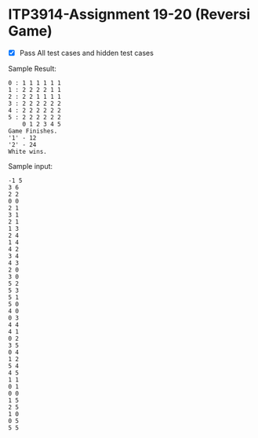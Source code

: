 # ITP3914-Assignment 19-20 (Reversi Game)

- [x] Pass All test cases and hidden test cases


Sample Result:
```
0 : 1 1 1 1 1 1
1 : 2 2 2 2 1 1
2 : 2 2 1 1 1 1
3 : 2 2 2 2 2 2
4 : 2 2 2 2 2 2 
5 : 2 2 2 2 2 2
    0 1 2 3 4 5
Game Finishes.
'1' - 12
'2' - 24
White wins.
```


Sample input:
```
-1 5
3 6
2 2
0 0
2 1
3 1
2 1
1 3
2 4
1 4
4 2
3 4
4 3
2 0
3 0
5 2
5 3
5 1
5 0
4 0
0 3
4 4
4 1
0 2
3 5
0 4
1 2
5 4
4 5
1 1
0 1
0 0
1 5
2 5
1 0
0 5
5 5
```

